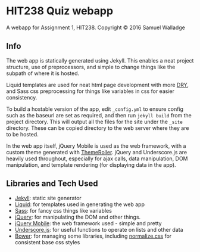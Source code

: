 
# HIT238 Quiz webapp

A webapp for Assignment 1, HIT238. Copyright © 2016 Samuel Walladge


## Info

The web app is statically generated using Jekyll. This enables a neat project structure, use of preprocessors, and
simple to change things like the subpath of where it is hosted. 

Liquid templates are used for neat html page development with more
[DRY](https://en.wikipedia.org/wiki/Don%27t_repeat_yourself), and Sass css preprocessing for things like variables in
css for easier consistency.

To build a hostable version of the app, edit `_config.yml` to ensure config such as the baseurl are set as required,
and then run `jekyll build` from the project directory. This will output all the files for the site under the `_site`
directory. These can be copied directory to the web server where they are to be hosted.

In the web app itself, jQuery Mobile is used as the web framework, with a custom theme generated with
[ThemeRoller](http://themeroller.jquerymobile.com/). jQuery and Underscore.js are heavily used throughout, especially
for ajax calls, data manipulation, DOM manipulation, and template rendering (for displaying data in the app).


## Libraries and Tech Used

- [Jekyll](http://jekyllrb.com/): static site generator
- [Liquid](https://shopify.github.io/liquid/): for templates used in generating the web app
- [Sass](http://sass-lang.com/): for fancy css things like variables
- [jQuery](http://jquery.com/): for manipulating the DOM and other things.
- [jQuery Mobile](http://jquerymobile.com/): the web framework used - simple and pretty
- [Underscore.js](http://underscorejs.org/): for useful functions to operate on lists and other data
- [Bower](https://bower.io/): for managing some libraries, including
  [normalize.css](http://necolas.github.io/normalize.css/) for consistent base css
  styles
